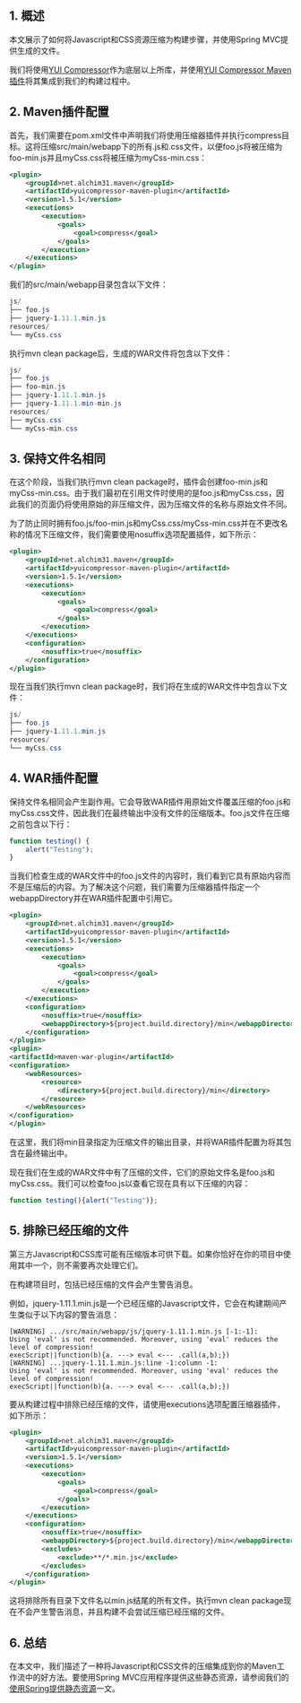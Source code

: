 ## 1. 概述

本文展示了如何将Javascript和CSS资源压缩为构建步骤，并使用Spring MVC提供生成的文件。

我们将使用[YUI Compressor](https://yui.github.io/yuicompressor/)作为底层以上所库，并使用[YUI Compressor Maven插件](https://davidb.github.io/yuicompressor-maven-plugin/)将其集成到我们的构建过程中。

## 2. Maven插件配置

首先，我们需要在pom.xml文件中声明我们将使用压缩器插件并执行compress目标。这将压缩src/main/webapp下的所有.js和.css文件，以便foo.js将被压缩为foo-min.js并且myCss.css将被压缩为myCss-min.css：

```xml
<plugin>
    <groupId>net.alchim31.maven</groupId>
    <artifactId>yuicompressor-maven-plugin</artifactId>
    <version>1.5.1</version>
    <executions>
        <execution>
            <goals>
                <goal>compress</goal>
            </goals>
        </execution>
    </executions>
</plugin>
```

我们的src/main/webapp目录包含以下文件：

```powershell
js/
├── foo.js
├── jquery-1.11.1.min.js
resources/
└── myCss.css
```

执行mvn clean package后，生成的WAR文件将包含以下文件：

```powershell
js/
├── foo.js
├── foo-min.js
├── jquery-1.11.1.min.js
├── jquery-1.11.1.min-min.js
resources/
├── myCss.css
└── myCss-min.css
```

## 3. 保持文件名相同

在这个阶段，当我们执行mvn clean package时，插件会创建foo-min.js和myCss-min.css。由于我们最初在引用文件时使用的是foo.js和myCss.css，因此我们的页面仍将使用原始的非压缩文件，因为压缩文件的名称与原始文件不同。

为了防止同时拥有foo.js/foo-min.js和myCss.css/myCss-min.css并在不更改名称的情况下压缩文件，我们需要使用nosuffix选项配置插件，如下所示：

```xml
<plugin>
    <groupId>net.alchim31.maven</groupId>
    <artifactId>yuicompressor-maven-plugin</artifactId>
    <version>1.5.1</version>
    <executions>
        <execution>
            <goals>
                <goal>compress</goal>
            </goals>
        </execution>
    </executions>
    <configuration>
        <nosuffix>true</nosuffix>
    </configuration>
</plugin>
```

现在当我们执行mvn clean package时，我们将在生成的WAR文件中包含以下文件：

```powershell
js/
├── foo.js
├── jquery-1.11.1.min.js
resources/
└── myCss.css
```

## 4. WAR插件配置

保持文件名相同会产生副作用。它会导致WAR插件用原始文件覆盖压缩的foo.js和myCss.css文件，因此我们在最终输出中没有文件的压缩版本。foo.js文件在压缩之前包含以下行：

```javascript
function testing() {
    alert("Testing");
}
```

当我们检查生成的WAR文件中的foo.js文件的内容时，我们看到它具有原始内容而不是压缩后的内容。为了解决这个问题，我们需要为压缩器插件指定一个webappDirectory并在WAR插件配置中引用它。

```xml
<plugin>
    <groupId>net.alchim31.maven</groupId>
    <artifactId>yuicompressor-maven-plugin</artifactId>
    <version>1.5.1</version>
    <executions>
        <execution>
            <goals>
                <goal>compress</goal>
            </goals>
        </execution>
    </executions>
    <configuration>
        <nosuffix>true</nosuffix>
        <webappDirectory>${project.build.directory}/min</webappDirectory>
    </configuration>
</plugin>
<plugin>
<artifactId>maven-war-plugin</artifactId>
<configuration>
    <webResources>
        <resource>
            <directory>${project.build.directory}/min</directory>
        </resource>
    </webResources>
</configuration>
</plugin>
```

在这里，我们将min目录指定为压缩文件的输出目录，并将WAR插件配置为将其包含在最终输出中。

现在我们在生成的WAR文件中有了压缩的文件，它们的原始文件名是foo.js和myCss.css。我们可以检查foo.js以查看它现在具有以下压缩的内容：

```javascript
function testing(){alert("Testing")};
```

## 5. 排除已经压缩的文件

第三方Javascript和CSS库可能有压缩版本可供下载。如果你恰好在你的项目中使用其中一个，则不需要再次处理它们。

在构建项目时，包括已经压缩的文件会产生警告消息。

例如，jquery-1.11.1.min.js是一个已经压缩的Javascript文件，它会在构建期间产生类似于以下内容的警告消息：

```shell
[WARNING] .../src/main/webapp/js/jquery-1.11.1.min.js [-1:-1]: 
Using 'eval' is not recommended. Moreover, using 'eval' reduces the level of compression!
execScript||function(b){a. ---> eval <--- .call(a,b);})
[WARNING] ...jquery-1.11.1.min.js:line -1:column -1: 
Using 'eval' is not recommended. Moreover, using 'eval' reduces the level of compression!
execScript||function(b){a. ---> eval <--- .call(a,b);})
```

要从构建过程中排除已经压缩的文件，请使用executions选项配置压缩器插件，如下所示：

```xml
<plugin>
    <groupId>net.alchim31.maven</groupId>
    <artifactId>yuicompressor-maven-plugin</artifactId>
    <version>1.5.1</version>
    <executions>
        <execution>
            <goals>
                <goal>compress</goal>
            </goals>
        </execution>
    </executions>
    <configuration>
        <nosuffix>true</nosuffix>
        <webappDirectory>${project.build.directory}/min</webappDirectory>
        <excludes>
            <exclude>**/*.min.js</exclude>
        </excludes>
    </configuration>
</plugin>
```

这将排除所有目录下文件名以min.js结尾的所有文件。执行mvn clean package现在不会产生警告消息，并且构建不会尝试压缩已经压缩的文件。

## 6. 总结

在本文中，我们描述了一种将Javascript和CSS文件的压缩集成到你的Maven工作流中的好方法。要使用Spring MVC应用程序提供这些静态资源，请参阅我们的[使用Spring提供静态资源](https://www.baeldung.com/spring-mvc-static-resources)一文。